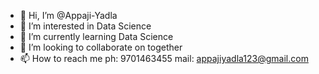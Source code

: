 - 👋 Hi, I’m @Appaji-Yadla
- 👀 I’m interested in Data Science
- 🌱 I’m currently learning Data Science
- 💞️ I’m looking to collaborate on together 
- 📫 How to reach me ph: 9701463455 mail: appajiyadla123@gmail.com

<!---
Appaji-Yadla/Appaji-Yadla is a ✨ special ✨ repository because its `README.md` (this file) appears on your GitHub profile.
You can click the Preview link to take a look at your changes.
--->
